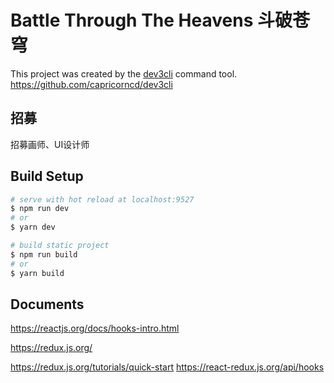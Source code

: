 # Battle Through The Heavens 斗破苍穹

This project was created by the <a href="https://github.com/capricorncd/dev3cli" target="_blank">dev3cli</a> command tool.
https://github.com/capricorncd/dev3cli

## 招募

招募画师、UI设计师

## Build Setup

```bash
# serve with hot reload at localhost:9527
$ npm run dev
# or
$ yarn dev

# build static project
$ npm run build
# or
$ yarn build
```

## Documents

https://reactjs.org/docs/hooks-intro.html

https://redux.js.org/

https://redux.js.org/tutorials/quick-start
https://react-redux.js.org/api/hooks
